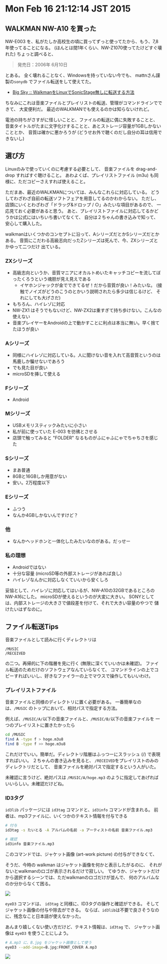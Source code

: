 Mon Feb 16 21:12:14 JST 2015
===

## WALKMAN NW-A10 を買った

NW-E003 を、私がたしか高校生の頃に買ってずっと使ってたから、もう、7,8年使ってることになる。
(ほんとは間1年くらい、NW-Z1070使ってたけどすぐ壊れた)
ちょっと調べると、

> 発売日：2006年 6月10日

とある。
全く壊れることなく、Windowsを持っていない今でも、
mattnさん謹製の`sonydb` でファイル転送をして使えてた。

- [Big Sky :: WalkmanをLinuxでSonicStage無しに転送する方法](http://mattn.kaoriya.net/software/linux/20071121165107.htm)

ちなみにこれは音楽ファイルとプレイリストの転送、管理がコマンドラインでできて、
大変便利だ。
最近のWALKMANでも使えるのかは知らないけれど。

電池の持ちがさすがに怪しいことと、ファイルの転送に偶に失敗することと、
音楽タイトルがたまに文字化けすることと、あとストレージ容量が1GBしかないこととか、
音質は確かに悪かろうが (どうせお外で聴くのだし自分の耳は信用できないし)

## 選び方

Linuxのみで使っていくのに考慮する必要として、
音楽ファイルを drag-and-drop すればすぐ聴けること。
あわよくば、プレイリストファイル (m3u) も同様に、ただコピーさえすれば使えること。

ただまあ、最近のWALKMANについては、みんなこれらに対応している。
どうしてわざわざ自前の転送ソフトフェアを用意してるのかわからない。
ただし、店頭にいくとわざわざ「ドラッグ&ドロップ / ○」みたいな項目があるので、
一応見ておく必要があると思う。
あと、プレイリストファイルに対応してるかどうかは公式にはいちいち書いてなくて、
自分は２ちゃんの書き込みで知って、安心して購入した。

walkmanはいくつかのコンセプトに沿って、AシリーズだとかSシリーズだとかある。
音質にこだわる高級志向だったZシリーズは死んで、今、ZXシリーズとかゆって二つだけ
出ている。

### ZXシリーズ

- 高級志向というか、音質マニアにオカルトめいたキャッチコピーを流してぼったくろうという魂胆が見え見えである
    - イヤホンジャックが金でできてるぜ！だから音質が良い！みたいな。 (接触でノイズがどうのこうのとかいう説明されたら多少は信じるけど、 それにしても大げさだ)
- もちろん、ハイレゾに対応
- NW-ZX1 はそうでもないけど、NW-ZX2は重すぎて持ち歩けない。こんなの使えない
- 音楽プレイヤーをAndroidの上で動かすことに利点は本当に無い。早く捨てたほうが良い

### Aシリーズ

- 同様にハイレゾに対応している。人に聞けない音を入れて高音質というのは馬鹿しか騙せないであろう
- でも見た目が良い
- microSDを挿して使える

### Fシリーズ 

- Android

### Mシリーズ

- USBメモリスティックみたいに小さい
- 私が前に使っていた E-003 を彷彿とさせる
- 店頭で触ってみると "FOLDER" なるものがふにゃふにゃでちゃちさを感じた

### Sシリーズ

- まあ普通
- 8GBと16GBしか用意がない
- 安い。2万程度以下

### Eシリーズ

- ふつう
- なんか4GBしかないんですけど？

### 他

- なんかヘッドホンと一体化したみたいなのがある。だっせー

### 私の理想

- Androidではない
- 十分な容量 (microSD等の外部ストレージがあれば良し)
- ハイレゾなんかに対応しなくていいから安くしろ

妥協として、ハイレゾに対応してはいるが、NW-A10の32GBであるところのNW-A16にした。
microSDが使えるというのが大変に大きい。
SONYとしては、内部ストレージの大きさで値段差を付けて、それで大きい容量のやつで
儲けたいはずなのに。

## ファイル転送Tips

音楽ファイルとして読みに行くディレクトリは

```
/MUSIC
/RECEIVED
```

の二つ。再帰的に下の階層を見に行く (無限に深くていいかは未確認)。
ファイル転送のためだけのソフトウェアなんていらなくて、
コマンドラインの上でコピーすればいいし、好きなファイラーの上でマウスで操作してもいいわけ。

### プレイリストファイル

音楽ファイルと同様のディレクトリに置く必要がある。
一番簡単なのは、`/MUSIC` のトップにおいて、相対パスで指定する方法。

例えば、`/MUSIC/A/`以下の音楽ファイルと、`/MUSIC/B/`以下の音楽ファイルを
一つのプレイリストに置きたかったら

```bash
cd /MUSIC
find A -type f > hoge.m3u8
find B -type f >> hoge.m3u8
```

これだけでいい。簡単だ。ディレクトリ階層はふっつーにスラッシュ (/) で表現すればいい。
２ちゃんの書き込みを見ると、
`/RECEIVED`をプレイリストのみのディレクトリだとして、
音楽ファイルを絶対パスで指定するという人がいた。

未確認に言うけど、絶対パスは
`/MUSIC/A/hoge.mp3`
のように指定してあげればいいらしい。未確認だけどね。

### ID3タグ

`id3lib` パッケージには `id3tag` コマンドと、`id3info` コマンドが含まれる。
前者は、mp3ファイルに、いくつかのテキスト情報を付与できる

```bash
# 付与
id3tag -s たいとる -A アルバムの名前 -a アーティストの名前 音楽ファイル.mp3
```

```bash
# 確認
id3info 音楽ファイル.mp3
```

このコマンドでは、ジャケット画像 (art-work picture) の付与ができなくて、

そうだ、今時の walkman はジャケット画像を何かと表示したがるのに、
それがないとwalkmanのロゴが表示されるだけで寂しい。
てゆうか、ジャケットだけから選択するシーンでは、ただwalkmanのロゴだけが並んで、
何のアルバムなのか分からなくて困る。

![](../../img/150216b.png)

`eyeD3` コマンドは、 `id3tag` と同様に、ID3タグの操作と確認ができる。
そしてジャケット画像の付与や除去ができる。
ならば、`id3lib`は不要で良さそうなのに、残念なこと日本語が使えなかった。

あんまり嬉しくない使い方だけど、テキスト情報は、`id3tag` で、
ジャケット画像は `eyeD3` を使うことにしよう。

```bash
# A.mp3 に、B.jpg をジャケット画像として使う
eyeD3 --add-image=B.jpg:FRONT_COVER A.mp3
```

![](../../img/150216a.png)

